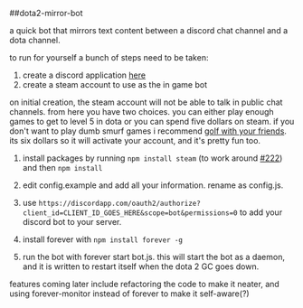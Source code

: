 ##dota2-mirror-bot

a quick bot that mirrors text content between a discord chat channel and a dota channel.

to run for yourself a bunch of steps need to be taken:

1. create a discord application [here](https://discordapp.com/developers/applications/me)
1. create a steam account to use as the in game bot 

 on initial creation, the steam account will not be able to talk in public chat channels. from here you have two choices. you can either play enough games to get to level 5 in dota or you can spend five dollars on steam. if you don't want to play dumb smurf games i recommend [golf with your friends](http://store.steampowered.com/app/431240/). its six dollars so it will activate your account, and it's pretty fun too. 

1. install packages by running `npm install steam` (to work around [#222](https://github.com/seishun/node-steam/issues/222)) and then `npm install`

1. edit config.example and add all your information. rename as config.js.

1. use `https://discordapp.com/oauth2/authorize?client_id=CLIENT_ID_GOES_HERE&scope=bot&permissions=0` to add your discord bot to your server. 

1. install forever with `npm install forever -g`

1. run the bot with forever start bot.js. this will start the bot as a daemon, and it is written to restart itself when the dota 2 GC goes down. 

features coming later include refactoring the code to make it neater, and using forever-monitor instead of forever to make it self-aware(?)
